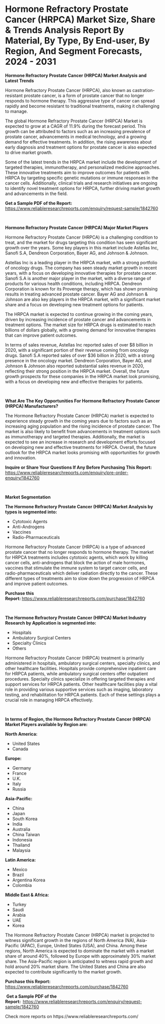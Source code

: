 <p><h1>Hormone Refractory Prostate Cancer (HRPCA) Market Size, Share & Trends Analysis Report By Material, By Type, By End-user, By Region, And Segment Forecasts, 2024 - 2031</h1></p><p><strong>Hormone Refractory Prostate Cancer (HRPCA) Market Analysis and Latest Trends</strong></p>
<p><p>Hormone Refractory Prostate Cancer (HRPCA), also known as castration-resistant prostate cancer, is a form of prostate cancer that no longer responds to hormone therapy. This aggressive type of cancer can spread rapidly and become resistant to traditional treatments, making it challenging to manage.</p><p>The global Hormone Refractory Prostate Cancer (HRPCA) Market is expected to grow at a CAGR of 11.9% during the forecast period. This growth can be attributed to factors such as an increasing prevalence of prostate cancer, advancements in medical technology, and a growing demand for effective treatments. In addition, the rising awareness about early diagnosis and treatment options for prostate cancer is also expected to drive market growth.</p><p>Some of the latest trends in the HRPCA market include the development of targeted therapies, immunotherapy, and personalized medicine approaches. These innovative treatments aim to improve outcomes for patients with HRPCA by targeting specific genetic mutations or immune responses in the cancer cells. Additionally, clinical trials and research initiatives are ongoing to identify novel treatment options for HRPCA, further driving market growth and advancements in the field.</p></p>
<p><strong>Get a Sample PDF of the Report:&nbsp;</strong> <a href="https://www.reliableresearchreports.com/enquiry/request-sample/1842760">https://www.reliableresearchreports.com/enquiry/request-sample/1842760</a></p>
<p>&nbsp;</p>
<p><strong>Hormone Refractory Prostate Cancer (HRPCA) Major Market Players</strong></p>
<p><p>Hormone Refractory Prostate Cancer (HRPCA) is a challenging condition to treat, and the market for drugs targeting this condition has seen significant growth over the years. Some key players in this market include Astellas Inc, Sanofi S.A, Dendreon Corporation, Bayer AG, and Johnson & Johnson.</p><p>Astellas Inc is a leading player in the HRPCA market, with a strong portfolio of oncology drugs. The company has seen steady market growth in recent years, with a focus on developing innovative therapies for prostate cancer. Sanofi S.A is another major player in the market, with a diverse range of products for various health conditions, including HRPCA. Dendreon Corporation is known for its Provenge therapy, which has shown promising results in treating advanced prostate cancer. Bayer AG and Johnson & Johnson are also key players in the HRPCA market, with a significant market share and a focus on developing new treatment options for patients.</p><p>The HRPCA market is expected to continue growing in the coming years, driven by increasing incidence of prostate cancer and advancements in treatment options. The market size for HRPCA drugs is estimated to reach billions of dollars globally, with a growing demand for innovative therapies that can improve patient outcomes.</p><p>In terms of sales revenue, Astellas Inc reported sales of over $8 billion in 2020, with a significant portion of their revenue coming from oncology drugs. Sanofi S.A reported sales of over $36 billion in 2020, with a strong presence in the oncology market. Dendreon Corporation, Bayer AG, and Johnson & Johnson also reported substantial sales revenue in 2020, reflecting their strong position in the HRPCA market. Overall, the future growth prospects for these companies in the HRPCA market look promising, with a focus on developing new and effective therapies for patients.</p></p>
<p>&nbsp;</p>
<p><strong>What Are The Key Opportunities For Hormone Refractory Prostate Cancer (HRPCA) Manufacturers?</strong></p>
<p><p>The Hormone Refractory Prostate Cancer (HRPCA) market is expected to experience steady growth in the coming years due to factors such as an increasing aging population and the rising incidence of prostate cancer. The market is also likely to benefit from advancements in treatment options such as immunotherapy and targeted therapies. Additionally, the market is expected to see an increase in research and development efforts focused on developing new and effective treatments for HRPCA. Overall, the future outlook for the HRPCA market looks promising with opportunities for growth and innovation.</p></p>
<p><strong>Inquire or Share Your Questions If Any Before Purchasing This Report:</strong> <a href="https://www.reliableresearchreports.com/enquiry/pre-order-enquiry/1842760">https://www.reliableresearchreports.com/enquiry/pre-order-enquiry/1842760</a></p>
<p>&nbsp;</p>
<p><strong>Market Segmentation</strong></p>
<p><strong>The Hormone Refractory Prostate Cancer (HRPCA) Market Analysis by types is segmented into:</strong></p>
<p><ul><li>Cytotoxic Agents</li><li>Anti-Androgens</li><li>Vaccines</li><li>Radio-Pharmaceuticals</li></ul></p>
<p><p>Hormone Refractory Prostate Cancer (HRPCA) is a type of advanced prostate cancer that no longer responds to hormone therapy. The market for HRPCA treatments includes cytotoxic agents, which work by killing cancer cells, anti-androgens that block the action of male hormones, vaccines that stimulate the immune system to target cancer cells, and radio-pharmaceuticals which deliver radiation directly to the cancer. These different types of treatments aim to slow down the progression of HRPCA and improve patient outcomes.</p></p>
<p><strong>Purchase this Report:&nbsp;</strong><a href="https://www.reliableresearchreports.com/purchase/1842760">https://www.reliableresearchreports.com/purchase/1842760</a></p>
<p>&nbsp;</p>
<p><strong>The Hormone Refractory Prostate Cancer (HRPCA) Market Industry Research by Application is segmented into:</strong></p>
<p><ul><li>Hospitals</li><li>Ambulatory Surgical Centers</li><li>Specialty Clinics</li><li>Others</li></ul></p>
<p><p>Hormone Refractory Prostate Cancer (HRPCA) treatment is primarily administered in hospitals, ambulatory surgical centers, specialty clinics, and other healthcare facilities. Hospitals provide comprehensive inpatient care for HRPCA patients, while ambulatory surgical centers offer outpatient procedures. Specialty clinics specialize in offering targeted therapies and support services for HRPCA patients. Other healthcare facilities play a vital role in providing various supportive services such as imaging, laboratory testing, and rehabilitation for HRPCA patients. Each of these settings plays a crucial role in managing HRPCA effectively.</p></p>
<p>&nbsp;</p>
<p><strong>In terms of Region, the Hormone Refractory Prostate Cancer (HRPCA) Market Players available by Region are:</strong></p>
<p>
    <p> <strong> North America: </strong>
        <ul>
            <li>United States</li>
            <li>Canada</li>
        </ul>
        </p> 
    <p> <strong> Europe: </strong>
        <ul>
            <li>Germany</li>
            <li>France</li>
            <li>U.K.</li>
            <li>Italy</li>
            <li>Russia</li>
        </ul>
        </p> 
    <p> <strong> Asia-Pacific: </strong>
        <ul>
            <li>China</li>
            <li>Japan</li>
            <li>South Korea</li>
            <li>India</li>
            <li>Australia</li>
            <li>China Taiwan</li>
            <li>Indonesia</li>
            <li>Thailand</li>
            <li>Malaysia</li>
        </ul>
        </p> 
    <p> <strong> Latin America: </strong>
        <ul>
            <li>Mexico</li>
            <li>Brazil</li>
            <li>Argentina Korea</li>
            <li>Colombia</li>
        </ul>
        </p> 
    <p> <strong> Middle East & Africa: </strong>
        <ul>
            <li>Turkey</li>
            <li>Saudi</li>
            <li>Arabia</li>
            <li>UAE</li>
            <li>Korea</li>
        </ul>
    </p>
    </p>
<p><p>The Hormone Refractory Prostate Cancer (HRPCA) market is projected to witness significant growth in the regions of North America (NA), Asia-Pacific (APAC), Europe, United States (USA), and China. Among these regions, North America is expected to dominate the market with a market share of around 40%, followed by Europe with approximately 30% market share. The Asia-Pacific region is anticipated to witness rapid growth and hold around 20% market share. The United States and China are also expected to contribute significantly to the market growth.</p></p>
<p><strong>Purchase this Report: </strong><a href="https://www.reliableresearchreports.com/purchase/1842760">https://www.reliableresearchreports.com/purchase/1842760</a></p>
<p>&nbsp;<strong>Get a Sample PDF of the Report:&nbsp;&nbsp;</strong><a href="https://www.reliableresearchreports.com/enquiry/request-sample/1842760">https://www.reliableresearchreports.com/enquiry/request-sample/1842760</a></p>
<p><strong></strong></p>
<p>Check more reports on https://www.reliableresearchreports.com/</p>
